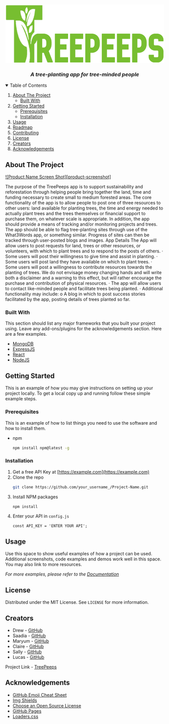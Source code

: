 
<!-- PROJECT LOGO -->
<br />
<p align="center">
  <a href="logo">
    <img src="TREEPEEPS.png" alt="TreePeeps">
  </a>

<h3 align="center"><em>A tree-planting app for tree-minded people</em></h3>
</p>


<!-- TABLE OF CONTENTS -->
<details open="open">
  <summary>Table of Contents</summary>
  <ol>
    <li>
      <a href="#about-the-project">About The Project</a>
      <ul>
        <li><a href="#built-with">Built With</a></li>
      </ul>
    </li>
    <li>
      <a href="#getting-started">Getting Started</a>
      <ul>
        <li><a href="#prerequisites">Prerequisites</a></li>
        <li><a href="#installation">Installation</a></li>
      </ul>
    </li>
    <li><a href="#usage">Usage</a></li>
    <li><a href="#roadmap">Roadmap</a></li>
    <li><a href="#contributing">Contributing</a></li>
    <li><a href="#license">License</a></li>
    <li><a href="#Creators">Creators</a></li>
    <li><a href="#acknowledgements">Acknowledgements</a></li>
  </ol>
</details>



<!-- ABOUT THE PROJECT -->
## About The Project

[![Product Name Screen Shot][product-screenshot]](https://example.com)

The purpose of the TreePeeps app is to support sustainability and reforestation through helping people bring together the land, time and funding necessary to create small to medium forested areas. The core functionality of the app is to allow people to post one of three resources to other users: land available for planting trees, the time and energy needed to actually plant trees and the trees themselves or financial support to purchase them, on whatever scale is appropriate.
In addition, the app should provide a means of tracking and/or monitoring projects and trees. The app should be able to flag tree-planting sites through use of the What3Words app, or something similar. Progress of sites can then be tracked through user-posted blogs and images.
App Details
The App will allow users to post requests for land, trees or other resources, or volunteers, with which to plant trees and to respond to the posts of others.
·        Some users will post their willingness to give time and assist in planting.
·        Some users will post land they have available on which to plant trees.
·        Some users will post a willingness to contribute resources towards the planting of trees. We do not envisage money changing hands and will write both a disclaimer and a warning to this effect, but will rather encourage the purchase and contribution of physical resources.
·        The app will allow users to contact like-minded people and facilitate trees being planted.
·        Additional functionality may include:
o   A blog in which to post success stories facilitated by the app, posting details of trees planted so far.


### Built With

This section should list any major frameworks that you built your project using. Leave any add-ons/plugins for the acknowledgements section. Here are a few examples.
* [MongoDB](https:https://mongodb.com)
* [ExpressJS](https://expressjs.com)
* [React](https://reactjs.org)
* [NodeJS](https://nodejs.org)



<!-- GETTING STARTED -->
## Getting Started

This is an example of how you may give instructions on setting up your project locally.
To get a local copy up and running follow these simple example steps.

### Prerequisites

This is an example of how to list things you need to use the software and how to install them.
* npm
  ```sh
  npm install npm@latest -g
  ```

### Installation

1. Get a free API Key at [https://example.com](https://example.com)
2. Clone the repo
   ```sh
   git clone https://github.com/your_username_/Project-Name.git
   ```
3. Install NPM packages
   ```sh
   npm install
   ```
4. Enter your API in `config.js`
   ```JS
   const API_KEY = 'ENTER YOUR API';
   ```



<!-- USAGE EXAMPLES -->
## Usage

Use this space to show useful examples of how a project can be used. Additional screenshots, code examples and demos work well in this space. You may also link to more resources.

_For more examples, please refer to the [Documentation](https://example.com)_


<!-- LICENSE -->
## License

Distributed under the MIT License. See `LICENSE` for more information.



<!-- CONTACT -->
## Creators
* Drew - [GitHub](https://github.com/drewbassett24)
* Saadia - [GitHub](https://github.com/SaadiaELF)
* Maryum - [GitHub](https://github.com/Maryum97)
* Claire - [GitHub](https://github.com/ClaireMDavies)
* Sally - [GitHub](https://github.com/sallyxp)
* Lucas - [GitHub](https://github.com/lukedesmond)


Project Link - [TreePeeps]([https://github.com/drewbassett24/TreePeeps)



<!-- ACKNOWLEDGEMENTS -->
## Acknowledgements
* [GitHub Emoji Cheat Sheet](https://www.webpagefx.com/tools/emoji-cheat-sheet)
* [Img Shields](https://shields.io)
* [Choose an Open Source License](https://choosealicense.com)
* [GitHub Pages](https://pages.github.com)
* [Loaders.css](https://connoratherton.com/loaders)


